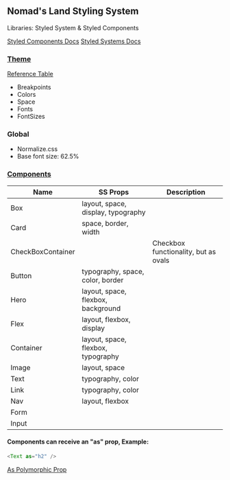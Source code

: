## Nomad's Land Styling System

Libraries: Styled System & Styled Components

[Styled Components Docs](https://www.styled-components.com/docs/basics)
[Styled Systems Docs](https://styled-system.com/getting-started)

### [Theme](../theme.js)

[Reference Table](https://styled-system.com/table)

- Breakpoints
- Colors
- Space
- Fonts
- FontSizes

### Global

- Normalize.css
- Base font size: 62.5%

### [Components](./index.js)

| Name              | SS Props                           | Description                          |
| ----------------- | ---------------------------------- | ------------------------------------ |
| Box               | layout, space, display, typography |
| Card              | space, border, width               |
| CheckBoxContainer |                                    | Checkbox functionality, but as ovals |
| Button            | typography, space, color, border   |
| Hero              | layout, space, flexbox, background |
| Flex              | layout, flexbox, display           |
| Container         | layout, space, flexbox, typography |
| Image             | layout, space                      |
| Text              | typography, color                  |
| Link              | typography, color                  |
| Nav               | layout, flexbox                    |
| Form              |                                    |
| Input             |                                    |

#### Components can receive an "as" prop, Example:

```js
<Text as="h2" />
```

[As Polymorphic Prop](https://www.styled-components.com/docs/api#as-polymorphic-prop)
